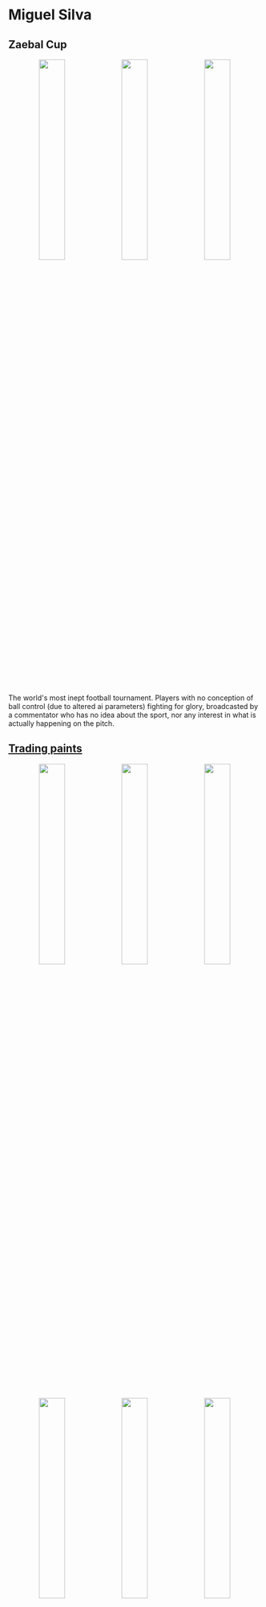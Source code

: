 # Miguel Silva

## Zaebal Cup

<p align="middle">
<img src="https://cdn.discordapp.com/attachments/1285352420771364904/1285352488743997461/5.jpg?ex=66e9f54a&is=66e8a3ca&hm=cdd5eda65f85b3e21e6e176f69fff164691a031a5da2b91c40683a09a850a65b&" width="32%"/>

<img src="https://cdn.discordapp.com/attachments/1285352420771364904/1285352489104703499/9.jpg?ex=66e9f54a&is=66e8a3ca&hm=40d0b42c08174a635a6fd292cd37406043750aed296b354a5c61a6488c4899cb&" width="32%"/>

<img src="https://cdn.discordapp.com/attachments/1285352420771364904/1285595975317979178/7.jpg?ex=66ead80d&is=66e9868d&hm=21be4814e5a137dd365e5099243c8e0f7177fd55c44681b9115633f4ef80266e&" width="32%"/>
</p>

The world's most inept football tournament. Players with no conception of ball control (due to altered ai parameters) fighting for glory, broadcasted by a commentator who has no idea about the sport, nor any interest in what is actually happening on the pitch.

## [Trading paints](https://www.tradingpaints.com/profile/284653/Miguel-da-Silva)

<p align="middle">
<img src="https://cdn.discordapp.com/attachments/1285352420771364904/1285614793411137568/dacia.jpg?ex=66eae994&is=66e99814&hm=97e64e0e4cc335e4764db22e677c5360da0f0a15fa49d4918168c1f6b682b14d&" width="32%"/>

<img src="https://cdn.discordapp.com/attachments/1285352420771364904/1285614793134178334/benetton.jpg?ex=66eae994&is=66e99814&hm=c518ca9c1bff66de5cbe7ff61ee67294f36a8ac26deed0346e8d9417d683227b&" width="32%"/>

<img src="https://cdn.discordapp.com/attachments/1285352420771364904/1285614794031894528/jetta.jpg?ex=66eae994&is=66e99814&hm=b70fa393e9d9c17bf2fd32cfc14350e8e606e557bd8f8357b43ed54636546dca&" width="32%"/>
</p>
<p align="middle">
<img src="https://cdn.discordapp.com/attachments/1285352420771364904/1285614794690269306/saab.jpg?ex=66eae994&is=66e99814&hm=101e733670392ba2cd98035ba7de0c58333ec3bc087a98f25ec5ecb1c82dded1&" width="32%"/>

<img src="https://cdn.discordapp.com/attachments/1285352420771364904/1285614794325360773/porsche.jpg?ex=66eae994&is=66e99814&hm=b1cc3b5408ee61989da59dcfacddfae0be6078a2da64d23ec60b9c43311b3c4e&" width="32%"/>

<img src="https://cdn.discordapp.com/attachments/1285352420771364904/1285614793721380864/ford.jpg?ex=66eae994&is=66e99814&hm=c55d6d00b601dbd67d0567b983004b957740d596a2d7fdfd5b2d4adf8aece769&" width="32%"/>
</p>
<p align="middle">
<img src="https://cdn.discordapp.com/attachments/1285352420771364904/1285614792786182238/audi.jpg?ex=66eae994&is=66e99814&hm=2cd5d44f2a9dd5df5a23c97e211c1b84143dd9aec6dd5aa8778ae5c8e006d2fd&" width="32%"/>

<img src="https://cdn.discordapp.com/attachments/1285352420771364904/1285614795273404569/tyrrell.jpg?ex=66eae994&is=66e99814&hm=e88ad04962f9db1bd22609b91ad9940349825e4b312e8c82b599b03b80fa3df5&" width="32%"/>

<img src="https://cdn.discordapp.com/attachments/1285352420771364904/1285614794971549738/seat.jpg?ex=66eae994&is=66e99814&hm=4ed77dbbf76b69584400cfb69aa32d0e9cd00b34e0e2fba8092d0d796403ac25&" width="32%"/>
</p>

A series of replicas of classic motorsport liveries, adapted to different cars, along with some original paints, available in the iRacing simulator.

## Photography 

<p align="middle">
<img src="https://cdn.discordapp.com/attachments/1285352420771364904/1285631998555197440/IMG_3781.JPG?ex=66eaf99a&is=66e9a81a&hm=a3da1f901759443cf28101a1fe1a02c064e53e4c95ee804a02c3ca36bd9e2b76&" width="32%"/>

<img src="https://cdn.discordapp.com/attachments/1285352420771364904/1285631960538021950/IMG_3711.JPG?ex=66eaf991&is=66e9a811&hm=41f80701e419270648a5e377ac33c63021074e5ee64e44d8e81d1073345b27bd&" width="32%"/>

<img src="https://cdn.discordapp.com/attachments/1285352420771364904/1285631963306266766/IMG_3763.JPG?ex=66eaf991&is=66e9a811&hm=1f0c30553db82d1b79650b7fed936b7b4cb2a018a7c41226d78df1a3902c6240&" width="32%"/>
</p>
<p align="middle">
<img src="https://cdn.discordapp.com/attachments/1285352420771364904/1285631999687659581/IMG_3901.JPG?ex=66eaf99a&is=66e9a81a&hm=54f965b83409d7c3aa4cfa07f6925c6a8d731c2c127f58c2faec5ea0e1f5b62f&" width="32%"/>

<img src="https://cdn.discordapp.com/attachments/1285352420771364904/1285632038396760167/IMG_4584.JPG?ex=66eaf9a3&is=66e9a823&hm=5bfa00988aaa050002c73db34b23bcaef0e2af9139845249d13457b6f0a56f6f&" width="32%"/>

<img src="https://cdn.discordapp.com/attachments/1285352420771364904/1285632303116189817/IMG_4503.JPG?ex=66eaf9e2&is=66e9a862&hm=6087025ae324d5dfb15de624fbc48998f230d18f8956a923ca1ad76436e77114&" width="32%"/>
</p>
<p align="middle">
<img src="https://cdn.discordapp.com/attachments/1285352420771364904/1285632301656576010/IMG_3779.JPG?ex=66eaf9e2&is=66e9a862&hm=8759bb5cc18f7642c10d62d99437bf3af1febbce6e3ed2758d916a10e5f8d69d&" width="32%"/>

<img src="https://cdn.discordapp.com/attachments/1285352420771364904/1285632036853387284/IMG_4478.JPG?ex=66eaf9a3&is=66e9a823&hm=ce85addab80f9362d94ee8ec0db0f3c4135382b41fdcab467310cd0f523a12c5&" width="32%"/>

<img src="https://cdn.discordapp.com/attachments/1285352420771364904/1285632035079192607/IMG_4392.JPG?ex=66eaf9a3&is=66e9a823&hm=0a4402b6f72a9b8783000741058f2142f2a192e56612dcdfee33b4ecd7f17951&" width="32%"/>
</p>


Moved by the 2017 disaster I'm his home region, he started capturing the surviving nature I'm this area, establishing a parallel between past and present, evoking what was with pictures of what is and what remains.

## Broadcast
8 years casually broadcasting varied gameplay and simracing on twitch, gathering a small but captive audience, and along the way mastering broadcasting tools like OBS, ATVO, streamfx plugins, along with other tools like davinci resolve ...

